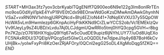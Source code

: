 $START$+MH3ax3fz7yov3cbrKyablTQgENiff7Q900eo6N9e122g3Im8onIRrTEnmo9osG0dXyil1pkE4YvP19VE0tCdx98EOnwWdGoKzsDMwAmDAwkGhynhNVSaZ+vxRN0NV1xhIngjURPQNcd+Bhj4EZ/oN441+7dNq6XVXU37y55QpOWHcWA5vLm9Hwmlezp6GKnpAciHyFtkKKNd9CrZLwYCCS2ob/Vc1EMEklzQvVv9fJeyLy9sZ4UBD/xLvdu7Aj0LCJdgmUQwRRIo5tmj0hYQ3cpg5GVH+r8bgPn7K2p/zO7616HXYqjjuQ9IYq67w5cOudDE9upiz6ljNYhLUY77/uOd8UqEXoFC5NAxRIDU/37QEIpVPQcgSst5GlwCLoOQDDLfw7djpeJ/Iq4y6B7BoH6kCvUHjBk+/yoIwFxyPri8KzOerZRjAFOry/0QCnl2egG25oDL4XgMoDqgSfZKQ==$END$